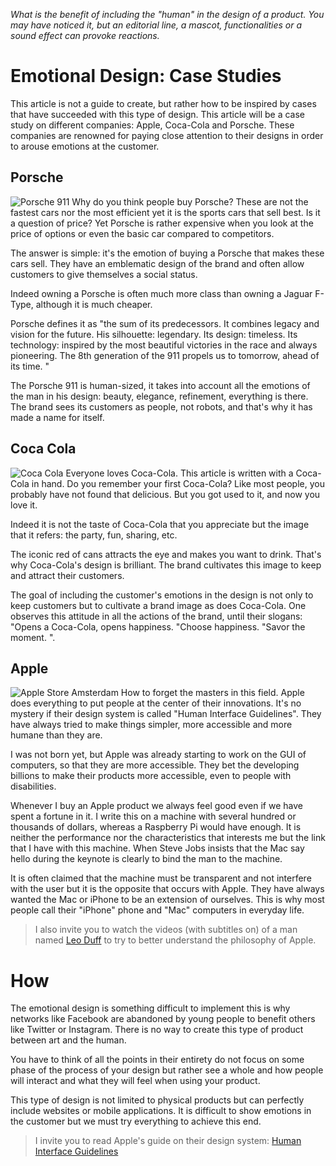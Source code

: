 _What is the benefit of including the "human" in the design of a product. You may have noticed it, but an editorial line, a mascot, functionalities or a sound effect can provoke reactions._

# Emotional Design: Case Studies

This article is not a guide to create, but rather how to be inspired by cases that have succeeded with this type of design. This article will be a case study on different companies: Apple, Coca-Cola and Porsche. These companies are renowned for paying close attention to their designs in order to arouse emotions at the customer.

## Porsche
![Porsche 911](https://upload.wikimedia.org/wikipedia/commons/thumb/c/c6/2013_Porsche_911_Carrera_4S_%28991%29_%289626546987%29.jpg/1280px-2013_Porsche_911_Carrera_4S_%28991%29_%289626546987%29.jpg)
Why do you think people buy Porsche? These are not the fastest cars nor the most efficient yet it is the sports cars that sell best. Is it a question of price? Yet Porsche is rather expensive when you look at the price of options or even the basic car compared to competitors.

The answer is simple: it's the emotion of buying a Porsche that makes these cars sell. They have an emblematic design of the brand and often allow customers to give themselves a social status.

Indeed owning a Porsche is often much more class than owning a Jaguar F-Type, although it is much cheaper.

Porsche defines it as "the sum of its predecessors. It combines legacy and vision for the future. His silhouette: legendary. Its design: timeless. Its technology: inspired by the most beautiful victories in the race and always pioneering. The 8th generation of the 911 propels us to tomorrow, ahead of its time. "

The Porsche 911 is human-sized, it takes into account all the emotions of the man in his design: beauty, elegance, refinement, everything is there. The brand sees its customers as people, not robots, and that's why it has made a name for itself.

## Coca Cola
![Coca Cola](https://source.unsplash.com/sk4q_iMf9Kw)
Everyone loves Coca-Cola. This article is written with a Coca-Cola in hand. Do you remember your first Coca-Cola? Like most people, you probably have not found that delicious. But you got used to it, and now you love it.

Indeed it is not the taste of Coca-Cola that you appreciate but the image that it refers: the party, fun, sharing, etc.

The iconic red of cans attracts the eye and makes you want to drink. That's why Coca-Cola's design is brilliant. The brand cultivates this image to keep and attract their customers.

The goal of including the customer's emotions in the design is not only to keep customers but to cultivate a brand image as does Coca-Cola. One observes this attitude in all the actions of the brand, until their slogans: "Opens a Coca-Cola, opens happiness. "Choose happiness. "Savor the moment. ".

## Apple
![Apple Store Amsterdam](https://source.unsplash.com/f-3mUXFLY2o)
How to forget the masters in this field. Apple does everything to put people at the center of their innovations. It's no mystery if their design system is called "Human Interface Guidelines". They have always tried to make things simpler, more accessible and more humane than they are.

I was not born yet, but Apple was already starting to work on the GUI of computers, so that they are more accessible. They bet the developing billions to make their products more accessible, even to people with disabilities.

Whenever I buy an Apple product we always feel good even if we have spent a fortune in it. I write this on a machine with several hundred or thousands of dollars, whereas a Raspberry Pi would have enough. It is neither the performance nor the characteristics that interests me but the link that I have with this machine. When Steve Jobs insists that the Mac say hello during the keynote is clearly to bind the man to the machine.

It is often claimed that the machine must be transparent and not interfere with the user but it is the opposite that occurs with Apple. They have always wanted the Mac or iPhone to be an extension of ourselves. This is why most people call their "iPhone" phone and "Mac" computers in everyday life.

> I also invite you to watch the videos (with subtitles on) of a man named [Leo Duff](https://www.youtube.com/c/leoduff) to try to better understand the philosophy of Apple.

# How

The emotional design is something difficult to implement this is why networks like Facebook are abandoned by young people to benefit others like Twitter or Instagram. There is no way to create this type of product between art and the human.

You have to think of all the points in their entirety do not focus on some phase of the process of your design but rather see a whole and how people will interact and what they will feel when using your product.

This type of design is not limited to physical products but can perfectly include websites or mobile applications. It is difficult to show emotions in the customer but we must try everything to achieve this end.

> I invite you to read Apple's guide on their design system: [Human Interface Guidelines
](https://developer.apple.com/design/human-interface-guidelines/)
